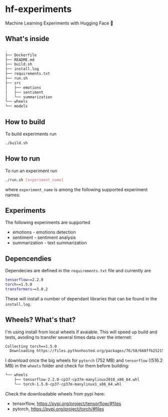 # hf-experiments
Machine Learning Experiments with Hugging Face 🤗

## What's inside

```bash
.
├── Dockerfile
├── README.md
├── build.sh
├── install.log
├── requirements.txt
├── run.sh
├── src
│   ├── emotions
│   ├── sentiment
│   └── summarization
└── wheels
└── models
```

## How to build
To build experiments run
```bash
./build.sh
```

## How to run
To run an experiment run
```bash
./run.sh [experiment_name]
```

where `experiment_name` is among the following supported experiment names:

## Experiments
The following experiments are supported
- emotions - emotions detection
- sentiment - sentiment analysis
- summarization - text summarization


## Depencendies
Dependecies are defined in the `requirements.txt` file and currently are

```bash
tensorflow==2.2.0
torch==1.5.0
transformers==3.0.2
```
These will install a number of dependant libraries that can be found in the `install.log`.

## Wheels? What's that?
I'm using install from local wheels if avaiable. This will speed up build and tests, avoding to transfer several times data over the internet:

```bash
Collecting torch==1.5.0
  Downloading https://files.pythonhosted.org/packages/76/58/668ffb25215b3f8231a550a227be7f905f514859c70a65ca59d28f9b7f60/torch-1.5.0-cp37-cp37m-manylinux1_x86_64.whl (752.0MB)
```
  
I download once the big wheels for `pytorch` (752 MB) and `tensorflow` ((516.2 MB) in the `wheels` folder and check for them before building:

```bash
└── wheels
    ├── tensorflow-2.2.0-cp37-cp37m-manylinux2010_x86_64.whl
    └── torch-1.5.0-cp37-cp37m-manylinux1_x86_64.whl
```

Check the downloadable wheels from pypi here:

- tensorflow, https://pypi.org/project/tensorflow/#files
- pytorch, https://pypi.org/project/torch/#files 
